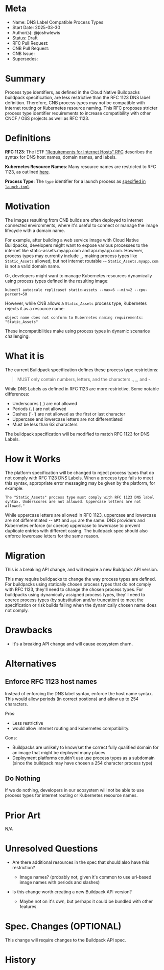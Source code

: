 # Meta

- Name: DNS Label Compatible Process Types
- Start Date: 2025-03-30
- Author(s): @joshwlewis
- Status: Draft <!-- Acceptable values: Draft, Approved, On Hold, Superseded -->
- RFC Pull Request:
- CNB Pull Request:
- CNB Issue:
- Supersedes:

# Summary

Process type identifiers, as defined in the Cloud Native Buildpacks buildpack specification, are less restrictive than the RFC 1123 DNS label definition. Therefore, CNB process types may not be compatible with internet routing or Kubernetes resource naming. This RFC proposes stricter process type identifier requirements to increase compatibility with other CNCF / OSS projects as well as RFC 1123.

# Definitions

**RFC 1123**: The IETF ["Requirements for Internet Hosts" RFC](https://datatracker.ietf.org/doc/html/rfc1123#section-2.1) describes the syntax for DNS host names, domain names, and labels.

**Kubernetes Resource Names**: Many resource names are restricted to RFC 1123, as outlined [here](https://kubernetes.io/docs/concepts/overview/working-with-objects/names/#dns-subdomain-names).

**Process Type**: The `type` identifier for a launch process as [specified in `launch.toml`](https://github.com/buildpacks/spec/blob/main/buildpack.md#launchtoml-toml).

# Motivation

The images resulting from CNB builds are often deployed to internet connected environments, where it's useful to connect or manage the image lifecycle with a domain name.

For example, after building a web service image with Cloud Native Buildpacks, developers might want to expose various processes to the internet like static-assets.myapp.com and api.myapp.com. However, process types may currently include `_`, making process types like `Static_Assets` allowed, but not internet routable -- `Static_Assets.myapp.com` is not a valid domain name.

Or, developers might want to manage Kubernetes resources dynamically using process types defined in the resulting image:

```
kubectl autoscale replicaset static-assets --max=6 --min=2 --cpu-percent=50
```

However, while CNB allows a `Static_Assets` process type, Kubernetes rejects it as a resource name:

```
object name does not conform to Kubernetes naming requirements: "Static_Assets"
```

These incompatibilities make using process types in dynamic scenarios challenging.

# What it is

The current Buildpack specification defines these process type restrictions:

> MUST only contain numbers, letters, and the characters ., \_, and -.

While DNS Labels as defined in RFC 1123 are more restrictive. Some notable differences:

- Underscores (`_`) are not allowed
- Periods (`.`) are not allowed
- Dashes ('-') are not allowed as the first or last character
- Uppercase and lowercase letters are not differentiated
- Must be less than 63 characters

The buildpack specification will be modified to match RFC 1123 for DNS Labels.

# How it Works

The platform specification will be changed to reject process types that do not comply with RFC 1123 DNS Labels. When a process type fails to meet this syntax, appropriate error messaging may be given by the platform, for example:

```
The "Static_Assets" process type must comply with RFC 1123 DNS label syntax. Underscores are not allowed. Uppercase letters are not allowed."
```

While uppercase letters are allowed in RFC 1123, uppercase and lowercase are not differentiated -- `API` and `api` are the same. DNS providers and Kubernetes enforce (or coerce) uppercase to lowercase to prevent duplicate entries with different casing. The buildpack spec should also enforce lowercase letters for the same reason.

# Migration

This is a breaking API change, and will require a new Buildpack API version.

This may require buildpacks to change the way process types are defined. For buildpacks using statically chosen process types that do not comply with RFC 1123, they'll need to change the chosen process types. For buildpacks using dynamically assigned process types, they'll need to coerce process types (by substitution and/or truncation) to meet the specification or risk builds failing when the dynamically chosen name does not comply.

# Drawbacks

- It's a breaking API change and will cause ecosystem churn.

# Alternatives

## Enforce RFC 1123 host names

Instead of enforcing the DNS label syntax, enforce the host name syntax. This would allow periods (in correct postions) and allow up to 254 characters.

Pros:

- Less restrictive
- would allow internet routing and kubernetes compatibility.

Cons:

- Buildpacks are unlikely to know/set the correct fully qualified domain for an image that might be deployed many places
- Deployment platforms couldn't use use process types as a subdomain (since the buildpack may have chosen a 254 character process type)

## Do Nothing

If we do nothing, developers in our ecosystem will not be able to use process types for internet routing or Kubernetes resource names.

# Prior Art

N/A

# Unresolved Questions

- Are there additional resources in the spec that should also have this restriction?

  - Image names? (probably not, given it's common to use url-based image names with periods and slashes)

- Is this change worth creating a new Buildpack API version?
  - Maybe not on it's own, but perhaps it could be bundled with other features.

# Spec. Changes (OPTIONAL)

This change will require changes to the Buildpack API spec.

# History

<!--
## Amended
### Meta
[meta-1]: #meta-1
- Name: (fill in the amendment name: Variable Rename)
- Start Date: (fill in today's date: YYYY-MM-DD)
- Author(s): (Github usernames)
- Amendment Pull Request: (leave blank)

### Summary

A brief description of the changes.

### Motivation

Why was this amendment necessary?
--->

```

```
